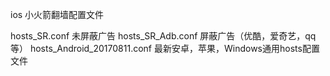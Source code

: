ios 小火箭翻墙配置文件

hosts_SR.conf                    未屏蔽广告
hosts_SR_Adb.conf                屏蔽广告（优酷，爱奇艺，qq等）
hosts_Android_20170811.conf      最新安卓，苹果，Windows通用hosts配置文件
